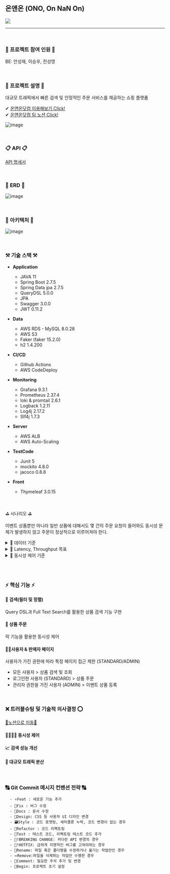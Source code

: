 ## 온앤온 (ONO, On NaN On)

<img src="https://user-images.githubusercontent.com/64416833/207515418-6cd01a4c-d4ed-4255-857a-be91b11f77b4.png">

---

<br/>

### 👋 프로젝트 참여 인원 👋
BE: 안성재, 이승우, 전성영

<br/>

### 🛒 프로젝트 설명 🛒
대규모 트래픽에서 빠른 검색 및 안정적인 주문 서비스를 제공하는 쇼핑 플랫폼

✔ [온앤온닷컴 이용해보기 Click!](http://3.39.234.126/omg) <br>
✔ [온앤온닷컴 팀 노션 Click!](https://www.notion.so/ONO-COM-88223335fb8d4276a89788118b843438#37aba69ac67a41ad92e8ffc835719bcd)

![image](https://user-images.githubusercontent.com/102216495/206985430-ad323a45-8445-417c-8049-cfe57a52b150.png)

<br/>

### 📋 API 📋

[API 명세서](https://www.notion.so/4d8247417fb94ed1b69460821da962e7?v=a11f85efb4714bcb988a0d510266985a)

<br/>

### 🤝 ERD 🤝

![image](https://user-images.githubusercontent.com/64416833/207512412-35dfc732-c5bf-49ec-9f1e-231c69bf19f8.png)

<br/>

### 🏰 아키텍처 🏰

![image](https://user-images.githubusercontent.com/64416833/207512562-c901470f-56b7-4109-830a-4cba32cba8fb.png)

<br/>

### ⚒ 기술 스택 ⚒

- **Application**
    - JAVA 11
    - Spring Boot 2.7.5
    - Spring Data jpa 2.7.5
    - QueryDSL 5.0.0
    - JPA
    - Swagger 3.0.0
    - JWT 0.11.2
- **Data**
    - AWS RDS - MySQL 8.0.28
    - AWS S3
    - Faker (faker 15.2.0)
    - h2 1.4.200
- **CI/CD**
    - Github Actions
    - AWS CodeDeploy

- **Monitoring**
    - Grafana 9.3.1
    - Prometheus 2.37.4
    - loki & promtail 2.6.1
    - Logback 1.2.11
    - Log4j 2.17.2
    - Slf4j 1.7.3
- **Server**
    - AWS ALB
    - AWS Auto-Scaling
- **TestCode**
    - Junit 5
    - mockito 4.8.0
    - jacoco 0.8.8
- **Front**
    - Thymeleaf 3.0.15

<br/>

⛳ 시나리오 ⛳

이벤트 상품뿐만 아니라 일반 상품에 대해서도 몇 건의 주문 요청이 들어와도 동시성 문제가 발생하지 않고 주문이 정상적으로 이루어져야 한다.

<details>
<summary>📌 데이터 기준</summary>
<div markdown="1">

1. 상품 데이터 수 : 1,300만 개
 <br/>

[KOSIS(국가통계포털)](https://kosis.kr/statHtml/statHtml.do?orgId=101&tblId=DT_1KE10041) 의 온라인 쇼핑몰 취급상품 범위를 보았을 때, 종합몰 기준 취급 상품 수에 맞춰 결정
<br>

![image](https://user-images.githubusercontent.com/102216495/206987598-b38daece-85fc-4b05-bc9a-1ae4ecf0d560.png)

2. 주문 데이터 수 : 약 600만 개
  <br>
  
**3,000,000** (SSG몰 추정멤버수) * **2** (SSG몰 월 평균 고객 결제횟수) = **약 600만**

SSG몰 추정 멤버수 : **300만명**

![image](https://user-images.githubusercontent.com/102216495/206987916-4f2ef5e6-43f5-4d2d-95d8-cb5e619d29b5.png)

<br>

SSG몰 고객 1인당 월 평균 결제횟수 : **2회**

![image](https://user-images.githubusercontent.com/102216495/206987943-fe99a76d-31ab-4409-8df6-f4b88d5c7d7e.png)

</div>
</details>

</div>
</details>

<details>
<summary>📌 Latency, Throughput 목표</summary>
<div markdown="1">
<br/>
	
 1. Latency 목표값 설정  
 
  ```
 📢 KISSmetrics는 고객의 47%가 2초 이내의 시간에 로딩이 되는 웹 페이지를 원하고 있으며, 40%는 로딩에 3초 이상 걸리는 페이지를 바로 떠난다고 설명했습니다.
  ```
  
   * 일반적인 경우 : 0.05~0.1초
   * 복잡한 트랜잭션이 필요한 경우 : 2초이내	
	
	
 2. Throughput 목표값 설정
 
```
 📢 News1 자료(2021년 기준)에서 쇼핑 플랫폼별 MAU(Monthly Active User, 월간 순수 이용자) 추이는 평균 약 400만 명이다.
  ```
  
   * MAU : 400만(단위 : 명)
   * DAU : 15만(단위 : 명)
   * 안전계수 : 2.5
   * 1일 평균 접속 수에 대한 최대 피크 때 배율 : 2배<br/><br/>
   ![Untitled (1)](https://user-images.githubusercontent.com/59110017/190335545-856adc4a-17e7-4aaf-8322-dcf580414d5a.png)
   * 1명당 평균 접속 수 : 15회<br/>
   &nbsp; ⇒ 130,000(명) * 15(회) / 86,400(초) * 2.5(안전계수) * 2(1일 평균 접속 수에 대한 최대 피크 때 배율) = 약 130 rps

  	
</div>
</details>

<details>
<summary>📌 동시성 제어 기준</summary>
<br/>

 ```
 📢 MUSINSA는 직매입한 인기 제품들을 최대 60% 할인하는 ‘무신사 라이브' 행사에서 1초당 최대 동시 접속자 수가 6400명을 기록하였다고 하였으며 이는 약 30여 분 만에 품절이 되었다고 하였습니다.
 ```
 
 1. 1초당 최대 동시 접속자 수 : 1,000명
 	
	* 인기 온라인 패션 스토어의 특가 할인 케이스를 참고하여, 해당 케이스의 20%정도인 약 1,000명대로 동시 접속자 수 시나리오 설정
 
 2. 시간 당 처리량 : 가용성이 보장되는 범위의 최대치
 
 	* 앞선 Latency의 내용을 참고하여 고객은 가능한 빠른 응답을 원하고 있음
 
 
<div markdown="1">
</div>
</details> 

<br/><br/>

### ⚡ 핵심 기능 ⚡
#### 🧐 검색(필터 및 정렬)
Query DSL과 Full Text Search를 활용한 상품 검색 기능 구현


#### 🤡 상품 주문
락 기능을 활용한 동시성 제어

#### 🧑🏻사용자 & 판매자 페이지
사용자가 가진 권한에 따라 특정 페이지 접근 제한 (STANDARD/ADMIN)

- 모든 사용자 > 상품 검색 및 조회
- 로그인한 사용자 (STANDARD) > 상품 주문
- 관리자 권한을 가진 사용자 (ADMIN) > 이벤트 상품 등록

<br/>

### ❌ 트러블슈팅 및 기술적 의사결정 ⭕

[📒노션으로 이동📒](https://www.notion.so/ONO-COM-88223335fb8d4276a89788118b843438#37aba69ac67a41ad92e8ffc835719bcd)

#### 👨‍👩‍👧‍👦 동시성 제어
#### 📈 검색 성능 개선
#### 📶 대규모 트래픽 분산


<br/>

### 🔠 Git Commit 메시지 컨벤션 전략 🔠
   
```
  - ⭐Feat : 새로운 기능 추가
  - 🐛Fix : 버그 수정
  - 📝Docs : 문서 수정
  - 🎨Design: CSS 등 사용자 UI 디자인 변경
  - 🗃️Style : 코드 포맷팅, 세미콜론 누락, 코드 변경이 없는 경우
  - 🔨Refactor : 코드 리펙토링
  - 🤝Test : 테스트 코드, 리펙토링 테스트 코드 추가
  - 🧐!BREAKING CHANGE: 커다란 API 변경의 경우
  - 🚨!HOTFIX: 급하게 치명적인 버그를 고쳐야하는 경우
  - 🔧Rename: 파일 혹은 폴더명을 수정하거나 옮기는 작업만인 경우
  - ➖Remove:파일을 삭제하는 작업만 수행한 경우
  - 📌Comment: 필요한 주석 추가 및 변경
  - 🎉Begin: 프로젝트 초기 설정
```
